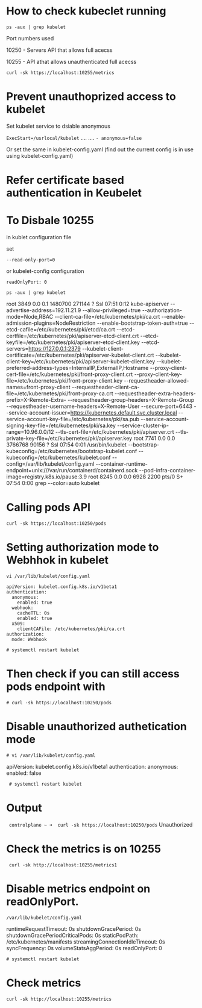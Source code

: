 # How to check kubeclet running 

`ps -aux | grep kubelet` 

Port numbers used 

10250 - Servers API that allows full acecss 

10255 - API athat allows unauthenticated full acecss 

`curl -sk https://localhost:10255/metrics`

# Prevent unauthoprized access to kubelet 

Set kubelet service to dsiable anonymous 

`ExecStart=/usrlocal/kubelet`
....
....
`- anonymous=false`

Or set the same in kubelet-config.yaml 
(find out the current config is in use using kubelet-config.yaml)

# Refer certificate based authentication in Keubelet 


# To Disbale 10255

in kublet configuration file 

set 

`--read-only-port=0`

or kubelet-config configuration 

`readOnlyPort: 0`


`ps -aux | grep kubelet`


root        3849  0.0  0.1 1480700 271144 ?      Ssl  07:51   0:12 kube-apiserver --advertise-address=192.11.21.9 --allow-privileged=true --authorization-mode=Node,RBAC --client-ca-file=/etc/kubernetes/pki/ca.crt --enable-admission-plugins=NodeRestriction --enable-bootstrap-token-auth=true --etcd-cafile=/etc/kubernetes/pki/etcd/ca.crt --etcd-certfile=/etc/kubernetes/pki/apiserver-etcd-client.crt --etcd-keyfile=/etc/kubernetes/pki/apiserver-etcd-client.key --etcd-servers=https://127.0.0.1:2379 --kubelet-client-certificate=/etc/kubernetes/pki/apiserver-kubelet-client.crt --kubelet-client-key=/etc/kubernetes/pki/apiserver-kubelet-client.key --kubelet-preferred-address-types=InternalIP,ExternalIP,Hostname --proxy-client-cert-file=/etc/kubernetes/pki/front-proxy-client.crt --proxy-client-key-file=/etc/kubernetes/pki/front-proxy-client.key --requestheader-allowed-names=front-proxy-client --requestheader-client-ca-file=/etc/kubernetes/pki/front-proxy-ca.crt --requestheader-extra-headers-prefix=X-Remote-Extra- --requestheader-group-headers=X-Remote-Group --requestheader-username-headers=X-Remote-User --secure-port=6443 --service-account-issuer=https://kubernetes.default.svc.cluster.local --service-account-key-file=/etc/kubernetes/pki/sa.pub --service-account-signing-key-file=/etc/kubernetes/pki/sa.key --service-cluster-ip-range=10.96.0.0/12 --tls-cert-file=/etc/kubernetes/pki/apiserver.crt --tls-private-key-file=/etc/kubernetes/pki/apiserver.key
root        7741  0.0  0.0 3766768 90156 ?       Ssl  07:54   0:01 /usr/bin/kubelet --bootstrap-kubeconfig=/etc/kubernetes/bootstrap-kubelet.conf --kubeconfig=/etc/kubernetes/kubelet.conf --config=/var/lib/kubelet/config.yaml --container-runtime-endpoint=unix:///var/run/containerd/containerd.sock --pod-infra-container-image=registry.k8s.io/pause:3.9
root        8245  0.0  0.0   6928  2200 pts/0    S+   07:54   0:00 grep --color=auto kubelet





# Calling pods API 

`curl -sk https://localhost:10250/pods`


# Setting authorization mode to  Webhhok in kubelet 

```
vi /var/lib/kubelet/config.yaml 
```
```
apiVersion: kubelet.config.k8s.io/v1beta1
authentication:
  anonymous:
    enabled: true
  webhook:
    cacheTTL: 0s
    enabled: true
  x509:
    clientCAFile: /etc/kubernetes/pki/ca.crt
authorization:
  mode: Webhook
```


`# systemctl restart kubelet`


# Then check if you can still access pods endpoint with

`# curl -sk https://localhost:10250/pods`


# Disable unauthorized authetication mode 

`# vi /var/lib/kubelet/config.yaml`

apiVersion: kubelet.config.k8s.io/v1beta1
authentication:
  anonymous:
    enabled: false

` # systemctl restart kubelet`


# Output 

` controlplane ~ ➜  curl -sk https://localhost:10250/pods`
Unauthorized


# Check the metrics is on 10255

` curl -sk http://localhost:10255/metrics1`


# Disable metrics endpoint on readOnlyPort.


`/var/lib/kubelet/config.yaml`

runtimeRequestTimeout: 0s
shutdownGracePeriod: 0s
shutdownGracePeriodCriticalPods: 0s
staticPodPath: /etc/kubernetes/manifests
streamingConnectionIdleTimeout: 0s
syncFrequency: 0s
volumeStatsAggPeriod: 0s
readOnlyPort: 0

` # systemctl restart kubelet `


# Check metrics 

`curl -sk http://localhost:10255/metrics`
